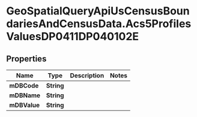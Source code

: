 # GeoSpatialQueryApiUsCensusBoundariesAndCensusData.Acs5ProfilesValuesDP0411DP040102E

## Properties

Name | Type | Description | Notes
------------ | ------------- | ------------- | -------------
**mDBCode** | **String** |  | 
**mDBName** | **String** |  | 
**mDBValue** | **String** |  | 



